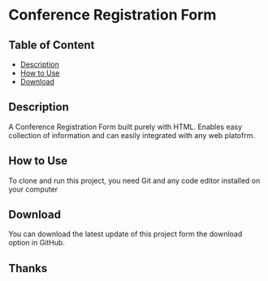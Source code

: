 # Conference Registration Form

## Table of Content
-  [Description](#Description})
- [How to Use](#How_to_Use)
- [Download](#Download)

## Description
A Conference Registration Form built purely with HTML. Enables easy collection of information and can easily integrated with any web platofrm.

## How to Use
To clone and run this project, you need Git and any code editor installed on your computer

## Download
You can download the latest update of this project form the download option in GitHub.

## Thanks 
